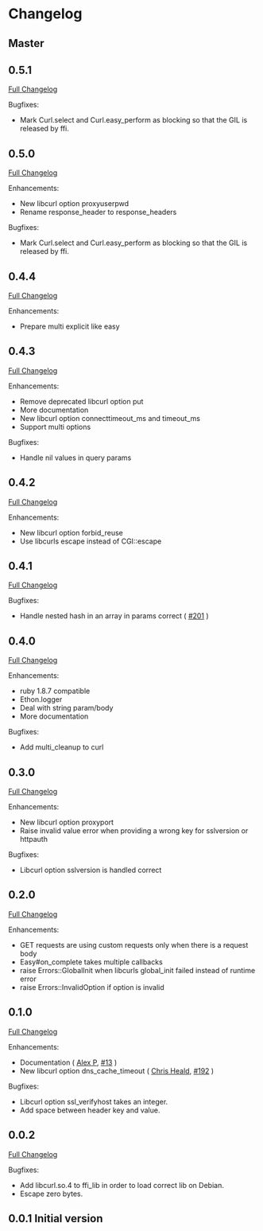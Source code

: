 # Changelog

## Master

## 0.5.1

[Full Changelog](http://github.com/typhoeus/ethon/compare/v0.5.0...0.5.1)

Bugfixes:

* Mark Curl.select and Curl.easy_perform as blocking so that the GIL is
  released by ffi.

## 0.5.0

[Full Changelog](http://github.com/typhoeus/ethon/compare/v0.4.4...0.5.0)

Enhancements:

* New libcurl option proxyuserpwd
* Rename response_header to response_headers

Bugfixes:

* Mark Curl.select and Curl.easy_perform as blocking so that the GIL is
  released by ffi.

## 0.4.4

[Full Changelog](http://github.com/typhoeus/ethon/compare/v0.4.3...v0.4.4)

Enhancements:

* Prepare multi explicit like easy

## 0.4.3

[Full Changelog](http://github.com/typhoeus/ethon/compare/v0.4.2...v0.4.3)

Enhancements:

* Remove deprecated libcurl option put
* More documentation
* New libcurl option connecttimeout_ms and timeout_ms
* Support multi options

Bugfixes:

* Handle nil values in query params

## 0.4.2

[Full Changelog](http://github.com/typhoeus/ethon/compare/v0.4.1...v0.4.2)

Enhancements:

* New libcurl option forbid_reuse
* Use libcurls escape instead of CGI::escape

## 0.4.1

[Full Changelog](http://github.com/typhoeus/ethon/compare/v0.4.0...v0.4.1)

Bugfixes:

* Handle nested hash in an array in params correct
  ( [\#201](https://github.com/typhoeus/typhoeus/issues/201) )

## 0.4.0

[Full Changelog](http://github.com/typhoeus/ethon/compare/v0.3.0...v0.4.0)

Enhancements:

* ruby 1.8.7 compatible
* Ethon.logger
* Deal with string param/body
* More documentation

Bugfixes:

* Add multi_cleanup to curl

## 0.3.0

[Full Changelog](http://github.com/typhoeus/ethon/compare/v0.2.0...v0.3.0)

Enhancements:

* New libcurl option proxyport
* Raise invalid value error when providing a wrong key for sslversion or httpauth

Bugfixes:

* Libcurl option sslversion is handled correct

## 0.2.0

[Full Changelog](http://github.com/typhoeus/ethon/compare/v0.1.0...v0.2.0)

Enhancements:

* GET requests are using custom requests only when there is a request body
* Easy#on_complete takes multiple callbacks
* raise Errors::GlobalInit when libcurls global_init failed instead of
  runtime error
* raise Errors::InvalidOption if option is invalid

## 0.1.0

[Full Changelog](http://github.com/typhoeus/ethon/compare/v0.0.2...v0.1.0)

Enhancements:

* Documentation
  ( [Alex P](https://github.com/ifesdjeen), [\#13](https://github.com/typhoeus/ethon/issues/13) )
* New libcurl option dns_cache_timeout
  ( [Chris Heald](https://github.com/cheald), [\#192](https://github.com/typhoeus/typhoeus/pull/192) )

Bugfixes:

* Libcurl option ssl_verifyhost takes an integer.
* Add space between header key and value.

## 0.0.2

[Full Changelog](http://github.com/typhoeus/ethon/compare/v0.0.1...v0.0.2)

Bugfixes:

* Add libcurl.so.4 to ffi_lib in order to load correct lib on Debian.
* Escape zero bytes.

## 0.0.1 Initial version

